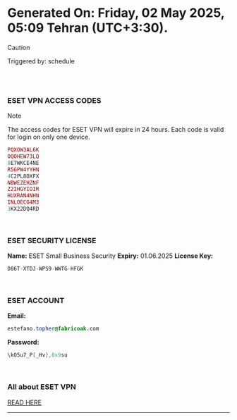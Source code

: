 # Generated On: Friday, 02 May 2025, 05:09 Tehran (UTC+3:30).

> [!CAUTION]
> Triggered by: schedule

<br><br>

### ESET VPN ACCESS CODES

> [!NOTE]
> The access codes for ESET VPN will expire in 24 hours.
> Each code is valid for login on only one device.

```ruby
PQXOW3AL6K
OQOHEW73LQ
8E7WKCE4NE
R5GPW4YYHN
4C2PL8OXFX
NBWEZEHZNF
Z2IHGYIOIR
HUXRAN4NHN
INLOECG4M3
3KX22DQ4RD
```

<br>

### ESET SECURITY LICENSE

**Name:** ESET Small Business Security
**Expiry:** 01.06.2025
**License Key:**

```POV-Ray SDL
D86T-XTDJ-WPS9-WWTG-HFGK
```

<br>

### ESET ACCOUNT

**Email:**

```CSS
estefano.topher@fabricoak.com
```

**Password:**

```POV-Ray SDL
\kO5u7_P[_Hv},0x9su
```

<br>

### All about ESET VPN

[READ HERE](https://t.me/F_NiREvil/2113)

---

<br><br>

